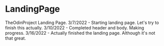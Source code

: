 # LandingPage
TheOdinProject Landing Page.
3/7/2022 - Starting landing page. Let's try to finish this actually. 
3/10/2022 - Completed header and body. Making progress. 
3/16/2022 - Actually finished the landing page. Although it's not that great.
